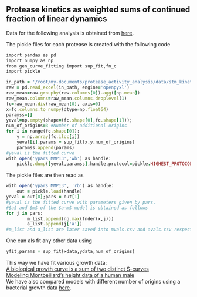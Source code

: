 ## Protease kinetics as weighted sums of continued fraction of linear dynamics

Data for the following analysis is obtained from [here](https://github.com/avaamini/protease_activity_analysis/tree/master/data/stm_kinetic).

The pickle files for each protease is created with the following code
```rb
import pandas as pd
import numpy as np
from gen_curve_fitting import sup_fit,fn_c
import pickle

in_path = '/root/my-documents/protease_activity_analysis/data/stm_kinetic/MMP13_stm.xlsx'
raw = pd.read_excel(in_path, engine='openpyxl')
raw_mean=raw.groupby(raw.columns[0]).agg([np.mean])
raw_mean.columns=raw_mean.columns.droplevel(1)
fc=raw_mean.div(raw_mean[0], axis=0)
x=fc.columns.to_numpy(dtype=np.float64)
paramss=[]
yeval=np.empty(shape=(fc.shape[0],fc.shape[1]));
num_of_origins=3 #Number of additional origins
for i in range(fc.shape[0]):
    y = np.array(fc.iloc[i])
    yeval[i],params = sup_fit(x,y,num_of_origins)
    paramss.append(params)
#yeval is the fitted curve
with open('ypars_MMP13','wb') as handle:
    pickle.dump([yeval,paramss],handle,protocol=pickle.HIGHEST_PROTOCOL)
```

The pickle files are then read as
```rb
with open('ypars_MMP13', 'rb') as handle:
    out = pickle.load(handle)
yeval = out[0];pars = out[1]
#yeval is the fitted curve with parameters given by pars.
#$a$ and $m$ of the $a-m$ model is obtained as follows
for j in pars:
        m_list.append(np.max(fnder(x,j)))
        a_list.append(j['a'])
#m_list and a_list are later saved into mvals.csv and avals.csv respectively.
```
One can als fit any other data using 
```rb
yfit,params = sup_fit(xdata,ydata,num_of_origins)
```
This way we have fit various growth data:  
[A biological growth curve is a sum of two distinct S-curves](https://www.biorxiv.org/content/10.1101/2025.02.06.636984v2)  
[Modeling Montbeillard’s height data of a human male](https://www.biorxiv.org/content/10.1101/2025.03.02.641023v1)  
We have also compared models with different number of origins using a bacterial growth data [here](https://www.biorxiv.org/content/10.1101/2025.01.27.634991v2).

